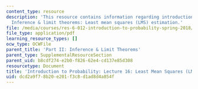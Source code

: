 ```yaml
---
content_type: resource
description: 'This resource contains information regarding introduction to probability:
  Inference & limit theorems: Least mean squares (LMS) estimation.'
file: /media/courses/res-6-012-introduction-to-probability-spring-2018/dcd2a9f78b20e201f3c8d1ad8d4a854f_MITRES_6_012S18_L16AS.pdf
file_type: application/pdf
learning_resource_types: []
ocw_type: OCWFile
parent_title: 'Part II: Inference & Limit Theorems'
parent_type: SupplementalResourceSection
parent_uid: b8cdf274-e2b0-f826-62e4-cd137e85d308
resourcetype: Document
title: 'Introduction to Probability: Lecture 16: Least Mean Squares (LMS) Estimation'
uid: dcd2a9f7-8b20-e201-f3c8-d1ad8d4a854f
---
```

